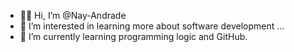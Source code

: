 - ✌🏾 Hi, I’m @Nay-Andrade
- 👀 I’m interested in learning more about software development ...
- 🌱 I’m currently learning programming logic and GitHub.


<!---
Nay-Andrade/Nay-Andrade is a ✨ special ✨ repository because its `README.md` (this file) appears on your GitHub profile.
You can click the Preview link to take a look at your changes.
--->
